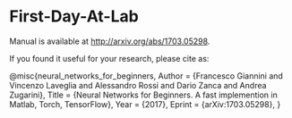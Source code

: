 # First-Day-At-Lab

Manual is available at http://arxiv.org/abs/1703.05298.

If you found it useful for your research, please cite as:

@misc{neural_networks_for_beginners,
Author = {Francesco Giannini and Vincenzo Laveglia and Alessandro Rossi and Dario Zanca and Andrea Zugarini},
Title = {Neural Networks for Beginners. A fast implemention in Matlab, Torch, TensorFlow},
Year = {2017},
Eprint = {arXiv:1703.05298},
}
